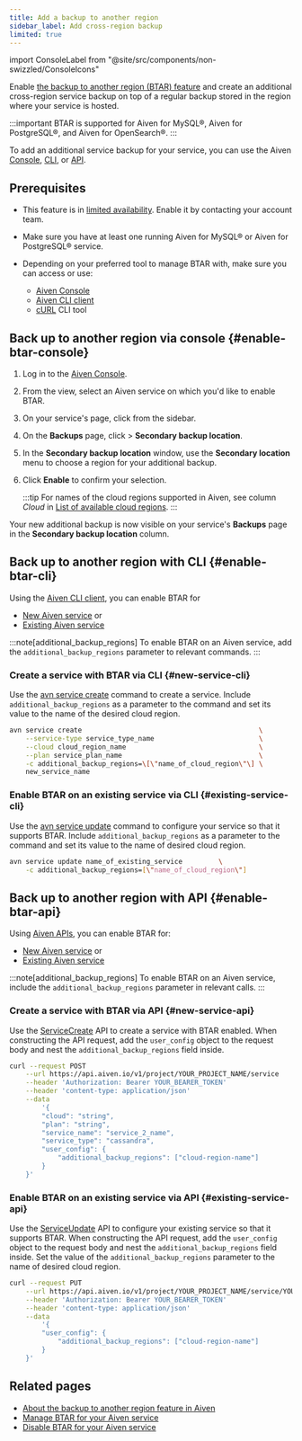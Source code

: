 ```yaml
---
title: Add a backup to another region
sidebar_label: Add cross-region backup
limited: true
---
```


import ConsoleLabel from "@site/src/components/non-swizzled/ConsoleIcons"

Enable [the backup to another region (BTAR) feature](/docs/platform/concepts/backup-to-another-region) and create an additional cross-region service backup on top of a regular backup stored in the region where your service is hosted.

:::important
BTAR is supported for Aiven for MySQL®, Aiven for PostgreSQL®, and Aiven for OpenSearch®.
:::

To add an additional service backup for your service, you can use the Aiven
[Console](#enable-btar-console), [CLI](#enable-btar-cli), or [API](#enable-btar-api).

## Prerequisites

- This feature is in [limited availability](/docs/platform/concepts/beta_services).
  Enable it by contacting your account team.
- Make sure you have at least one running Aiven for MySQL® or Aiven for PostgreSQL® service.
- Depending on your preferred tool to manage BTAR with, make sure you can access or use:

  - [Aiven Console](https://console.aiven.io/)
  - [Aiven CLI client](/docs/tools/cli)
  - [cURL](https://curl.se/download.html) CLI tool

## Back up to another region via console {#enable-btar-console}

1. Log in to the [Aiven Console](https://console.aiven.io/).
1. From the <ConsoleLabel name="serviceusers"/> view, select an Aiven service on
   which you'd like to enable BTAR.
1. On your service's page, click <ConsoleLabel name="backups"/> from the sidebar.
1. On the **Backups** page, click <ConsoleLabel name="actions"/> >
   **Secondary backup location**.
1. In the **Secondary backup location** window, use the **Secondary location** menu to
   choose a region for your additional backup.
1. Click **Enable** to confirm your selection.

   :::tip
   For names of the cloud regions supported in Aiven, see column *Cloud* in
   [List of available cloud regions](/docs/platform/reference/list_of_clouds).
   :::

Your new additional backup is now visible on your service's **Backups** page in the
**Secondary backup location** column.

## Back up to another region with CLI {#enable-btar-cli}

Using the [Aiven CLI client](/docs/tools/cli), you can enable BTAR for

- [New Aiven service](#new-service-cli) or
- [Existing Aiven service](#existing-service-cli)

:::note[additional_backup_regions]
To enable BTAR on an Aiven service, add the `additional_backup_regions`
parameter to relevant commands.
:::

### Create a service with BTAR via CLI {#new-service-cli}

Use the [avn service create](/docs/tools/cli/service-cli) command to create a
service. Include `additional_backup_regions` as a parameter to the command and set its
value to the name of the desired cloud region.

```bash
avn service create                                            \
    --service-type service_type_name                          \
    --cloud cloud_region_name                                 \
    --plan service_plan_name                                  \
    -c additional_backup_regions=\[\"name_of_cloud_region\"\] \
    new_service_name
```

### Enable BTAR on an existing service via CLI {#existing-service-cli}

Use the [avn service update](/docs/tools/cli/service-cli) command to configure your
service so that it supports BTAR. Include `additional_backup_regions` as a parameter to
the command and set its value to the name of desired cloud region.

```bash
avn service update name_of_existing_service         \
    -c additional_backup_regions=[\"name_of_cloud_region\"]
```

## Back up to another region with API {#enable-btar-api}

Using [Aiven APIs](/docs/tools/api), you can enable BTAR for:

- [New Aiven service](#new-service-api) or
- [Existing Aiven service](#existing-service-api)

:::note[additional_backup_regions]
To enable BTAR on an Aiven service, include the `additional_backup_regions`
parameter in relevant calls.
:::

### Create a service with BTAR via API {#new-service-api}

Use the [ServiceCreate](https://api.aiven.io/doc/#tag/Service/operation/ServiceCreate) API
to create a service with BTAR enabled. When constructing the API request, add the
`user_config` object to the request body and nest the `additional_backup_regions`
field inside.

```bash
curl --request POST                                                    \
    --url https://api.aiven.io/v1/project/YOUR_PROJECT_NAME/service    \
    --header 'Authorization: Bearer YOUR_BEARER_TOKEN'                 \
    --header 'content-type: application/json'                          \
    --data
        '{
        "cloud": "string",
        "plan": "string",
        "service_name": "service_2_name",
        "service_type": "cassandra",
        "user_config": {
            "additional_backup_regions": ["cloud-region-name"]
        }
    }'
```

### Enable BTAR on an existing service via API {#existing-service-api}

Use the [ServiceUpdate](https://api.aiven.io/doc/#tag/Service/operation/ServiceUpdate) API
to configure your existing service so that it supports BTAR. When constructing the API
request, add the `user_config` object to the request body and nest the
`additional_backup_regions` field inside. Set the value of the
`additional_backup_regions` parameter to the name of desired cloud region.

```bash
curl --request PUT                                                                       \
    --url https://api.aiven.io/v1/project/YOUR_PROJECT_NAME/service/YOUR_SERVICE_NAME    \
    --header 'Authorization: Bearer YOUR_BEARER_TOKEN'                 \
    --header 'content-type: application/json'                          \
    --data
        '{
        "user_config": {
            "additional_backup_regions": ["cloud-region-name"]
        }
    }'
```

## Related pages

- [About the backup to another region feature in Aiven](/docs/platform/concepts/backup-to-another-region)
- [Manage BTAR for your Aiven service](/docs/platform/howto/btar/manage-backup-to-another-region)
- [Disable BTAR for your Aiven service](/docs/platform/howto/btar/disable-backup-to-another-region)

